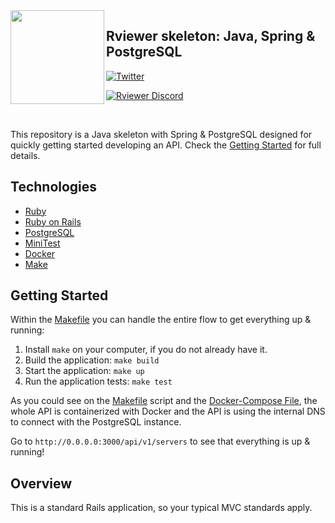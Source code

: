 <img align="left"  width="150" height="150" src=".github/rviewer_logo--dark.png" />

## Rviewer skeleton: Java, Spring & PostgreSQL

[![Twitter](https://img.shields.io/badge/rviewer__-%231DA1F2.svg?style=for-the-badge&logo=Twitter&logoColor=white)](https://twitter.com/Rviewer_/)

[![Rviewer Discord](https://badgen.net/discord/members/VVN4ur8FaQ)](https://discord.gg/VVN4ur8FaQ)

<br/>

This repository is a Java skeleton with Spring & PostgreSQL designed for quickly getting started developing an API.
Check the [Getting Started](#getting-started) for full details.

## Technologies

* [Ruby](https://www.ruby-lang.org/en/)
* [Ruby on Rails](https://rubyonrails.org/)
* [PostgreSQL](https://www.postgresql.org/)
* [MiniTest](https://github.com/minitest/minitest)
* [Docker](https://www.docker.com/)
* [Make](https://www.gnu.org/software/make/manual/make.html)

## Getting Started

Within the [Makefile](Makefile) you can handle the entire flow to get everything up & running:

1. Install `make` on your computer, if you do not already have it.
2. Build the application: `make build`
2. Start the application: `make up`
3. Run the application tests: `make test`

As you could see on the [Makefile](Makefile) script and the [Docker-Compose File](docker-compose.yml), the whole API
is containerized with Docker and the API is using the internal DNS to connect with the PostgreSQL instance.

Go to `http://0.0.0.0:3000/api/v1/servers` to see that everything is up & running!

## Overview
This is a standard Rails application, so your typical MVC standards apply.